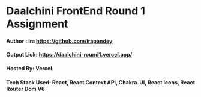 # Daalchini FrontEnd Round 1 Assignment

#### Author : Ira <https://github.com/irapandey> 
#### Output Lick: <https://daalchini-round1.vercel.app/>
#### Hosted By: Vercel

#### Tech Stack Used: React, React Context API, Chakra-UI, React Icons, React Router Dom V6

